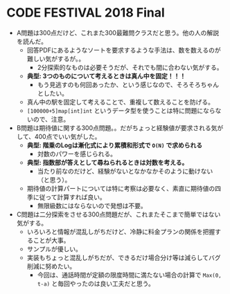 # CODE FESTIVAL 2018 Final

- A問題は300点だけど、これまた300最難問クラスだと思う。他の人の解説を読んだ。
  - 回答PDFにあるようなソートを要求するような手法は、数を数えるのが難しい気がするが。。
    - 2分探索的なものは必要そうだが、それでも間に合わない気がする。
  - **典型: 3つのものについて考えるときは真ん中を固定！！！**
    - もう見逃すのも何回あったか、という感じなので、そろそろちゃんとしたい。
  - 真ん中の駅を固定して考えることで、重複して数えることを防げる。
  - `[100000+5]map[int]int` というデータ型を使うことは特に問題にならないので、注意。
- B問題は期待値に関する300点問題。。だがちょっと経験値が要求される気がして、400点でいい気がした。
  - **典型: 階乗のLogは漸化式により累積和形式で `O(N)` で求められる**
    - 対数のパワーを感じられる。
  - **典型: 指数部が答えとして尋ねられるときは対数を考える。**
    - 当たり前なのだけど、経験がないとなかなかそのように動けない（と思う）。
  - 期待値の計算パートについては特に考察は必要なく、素直に期待値の四季に従って計算すれば良い。
    - 無限級数にはならないので発想は不要。
- C問題は二分探索をさせる300点問題だが、これまたそこまで簡単ではない気がする。
  - いろいろと情報が混乱しがちだけど、冷静に料金プランの関係を把握することが大事。
  - サンプルが優しい。
  - 実装もちょっと混乱しがちだが、できるだけ場合分け等は減らしてバグ削減に努めたい。
    - 今回は、通話時間が定額の限度時間に満たない場合の計算で `Max(0, t-a)` と毎回やったのは良い工夫だと思う。


